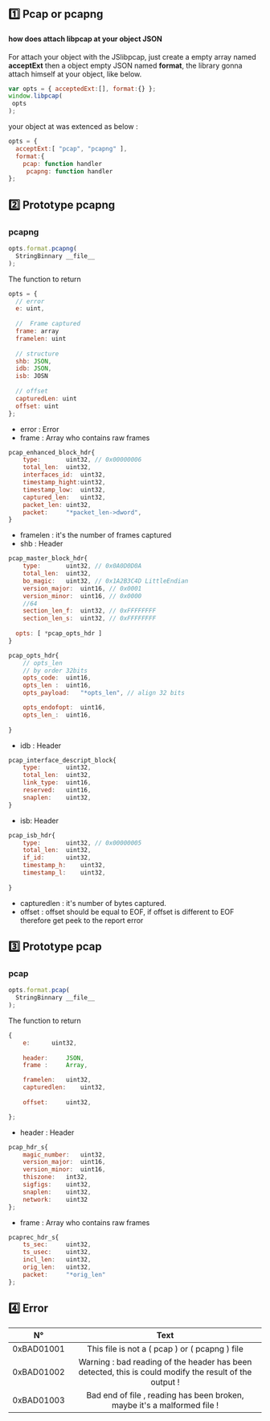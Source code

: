 ## :one: Pcap or pcapng

#### how does attach libpcap at your object JSON
For attach your object with the JSlibpcap, just create a empty array named **acceptExt** then a object empty JSON named **format**,
the library gonna attach himself at your object, like below.

```javascript
var opts = { acceptedExt:[], format:{} };
window.libpcap( 
 opts
);
```
your object at was extenced as below :

```javascript
opts = {
  acceptExt:[ "pcap", "pcapng" ],
  format:{
    pcap: function handler
     pcapng: function handler
};
```
## :two: Prototype pcapng

### pcapng


```javascript
opts.format.pcapng( 
  StringBinnary __file__
);
```
The function to return 

```javascript
opts = {
  // error
  e: uint,
  
  //  Frame captured
  frame: array
  framelen: uint
  
  // structure
  shb: JSON,
  idb: JSON,
  isb: JOSN
  
  // offset
  capturedLen: uint 
  offset: uint 
};
```
* error : Error
* frame : Array who contains raw frames
```javascript
pcap_enhanced_block_hdr{
	type: 		uint32, // 0x00000006
	total_len: 	uint32,
	interfaces_id: 	uint32,
	timestamp_hight:uint32,
	timestamp_low:	uint32,
	captured_len: 	uint32,
	packet_len:	uint32,
	packet:		"*packet_len->dword",
}
```
* framelen : it's the number of frames captured
* shb : Header

```javascript
pcap_master_block_hdr{
	type:		uint32, // 0x0A0D0D0A
	total_len:	uint32,
	bo_magic:	uint32, // 0x1A2B3C4D LittleEndian
	version_major:	uint16, // 0x0001
	version_minor:	uint16, // 0x0000
	//64
	section_len_f:	uint32, // 0xFFFFFFFF
	section_len_s:	uint32, // 0xFFFFFFFF
  
  opts: [ *pcap_opts_hdr ]
}

pcap_opts_hdr{
	// opts_len
	// by order 32bits
	opts_code:	uint16,
	opts_len : 	uint16,
	opts_payload:	"*opts_len", // align 32 bits

	opts_endofopt:	uint16,
	opts_len_:	uint16,
	
}
```
* idb : Header 

```javascript
pcap_interface_descript_block{
	type:		uint32,
	total_len:	uint32,
	link_type:	uint16,
	reserved:	uint16,
	snaplen:	uint32,
}
```
* isb: Header
```javascript
pcap_isb_hdr{
	type:		uint32, // 0x00000005
	total_len:	uint32,
	if_id:		uint32,
	timestamp_h:	uint32,
	timestamp_l:	uint32,
	
}
```
* capturedlen : it's number of bytes captured.
* offset : offset should be equal to EOF, if offset is different to EOF therefore get peek to the report error

## :three: Prototype pcap

### pcap


```javascript
opts.format.pcap( 
  StringBinnary __file__
);
```
The function to return 


```javascript
{
	e: 		uint32,
  
	header:		JSON,
	frame : 	Array,

	framelen: 	uint32,
	capturedlen:	uint32,
  
	offset: 	uint32,

};
```
* header : Header

```javascript
pcap_hdr_s{
	magic_number:	uint32,
	version_major:	uint16,
	version_minor:	uint16,
	thiszone:	int32,
	sigfigs:	uint32,
	snaplen:	uint32,
	network:	uint32
};
```
* frame : Array who contains raw frames

```javascript
pcaprec_hdr_s{
	ts_sec:		uint32,
	ts_usec:	uint32,
	incl_len:	uint32,
	orig_len:	uint32,
	packet:		"*orig_len"
};
```
## :four: Error

| N°        | Text     |
| ------------- |:-------------:|
| 0xBAD01001      | This file is not a ( pcap ) or ( pcapng ) file |
| 0xBAD01002      | Warning : bad reading of the header has been detected, this is could modify the result of the output !      | 
| 0xBAD01003      |Bad end of file , reading has been broken, maybe it's a malformed file !      |
